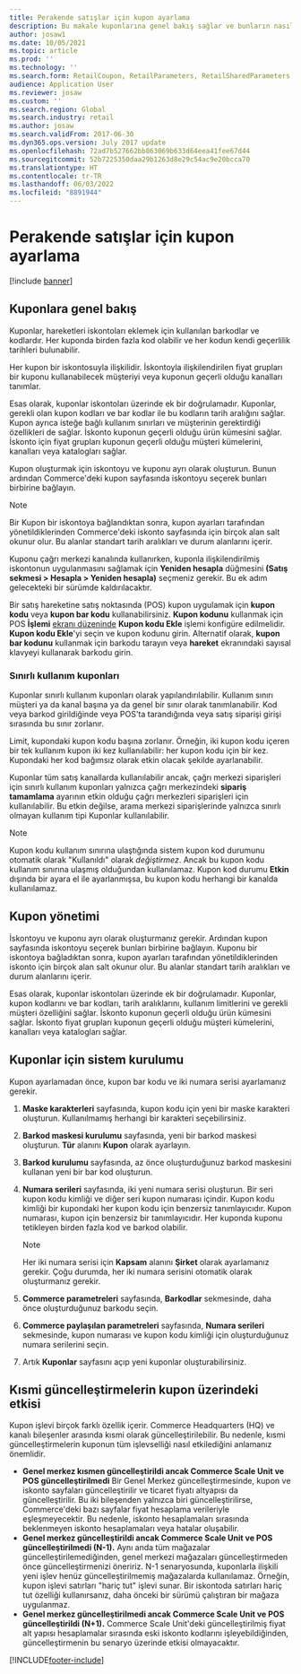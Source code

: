 ```yaml
---
title: Perakende satışlar için kupon ayarlama
description: Bu makale kuponlarına genel bakış sağlar ve bunların nasıl ayarlanacağını Dynamics 365 Commerce'te açıklar.
author: josaw1
ms.date: 10/05/2021
ms.topic: article
ms.prod: ''
ms.technology: ''
ms.search.form: RetailCoupon, RetailParameters, RetailSharedParameters
audience: Application User
ms.reviewer: josaw
ms.custom: ''
ms.search.region: Global
ms.search.industry: retail
ms.author: josaw
ms.search.validFrom: 2017-06-30
ms.dyn365.ops.version: July 2017 update
ms.openlocfilehash: 72ad7b527662bb863069b633d64eea41fee67d44
ms.sourcegitcommit: 52b7225350daa29b1263d8e29c54ac9e20bcca70
ms.translationtype: HT
ms.contentlocale: tr-TR
ms.lasthandoff: 06/03/2022
ms.locfileid: "8891944"
---
```

# <a name="set-up-coupons-for-retail-sales"></a>Perakende satışlar için kupon ayarlama

[!include [banner](includes/banner.md)]

## <a name="overview-of-coupons"></a>Kuponlara genel bakış

Kuponlar, hareketleri iskontoları eklemek için kullanılan barkodlar ve kodlardır. Her kuponda birden fazla kod olabilir ve her kodun kendi geçerlilik tarihleri bulunabilir.

Her kupon bir iskontosuyla ilişkilidir. İskontoyla ilişkilendirilen fiyat grupları bir kuponu kullanabilecek müşteriyi veya kuponun geçerli olduğu kanalları tanımlar.

Esas olarak, kuponlar iskontoları üzerinde ek bir doğrulamadır. Kuponlar, gerekli olan kupon kodları ve bar kodlar ile bu kodların tarih aralığını sağlar. Kupon ayrıca isteğe bağlı kullanım sınırları ve müşterinin gerektirdiği özellikleri de sağlar. İskonto kuponun geçerli olduğu ürün kümesini sağlar. İskonto için fiyat grupları kuponun geçerli olduğu müşteri kümelerini, kanalları veya katalogları sağlar.

Kupon oluşturmak için iskontoyu ve kuponu ayrı olarak oluşturun. Bunun ardından Commerce'deki kupon sayfasında iskontoyu seçerek bunları birbirine bağlayın.

> [!NOTE]
> Bir Kupon bir iskontoya bağlandıktan sonra, kupon ayarları tarafından yönetildiklerinden Commerce'deki iskonto sayfasında için birçok alan salt okunur olur. Bu alanlar standart tarih aralıkları ve durum alanlarını içerir.
> 
> Kuponu çağrı merkezi kanalında kullanırken, kuponla ilişkilendirilmiş iskontonun uygulanmasını sağlamak için **Yeniden hesapla** düğmesini **(Satış sekmesi > Hesapla > Yeniden hesapla)** seçmeniz gerekir. Bu ek adım gelecekteki bir sürümde kaldırılacaktır.

Bir satış hareketine satış noktasında (POS) kupon uygulamak için **kupon kodu** veya **kupon bar kodu** kullanabilirsiniz. **Kupon kodunu** kullanmak için POS **İşlemi** [ekranı düzeninde](pos-screen-layouts.md) **Kupon kodu Ekle** işlemi konfigüre edilmelidir. **Kupon kodu Ekle**'yi seçin ve kupon kodunu girin. Alternatif olarak, **kupon bar kodunu** kullanmak için barkodu tarayın veya **hareket** ekranındaki sayısal klavyeyi kullanarak barkodu girin.

### <a name="limited-use-coupons"></a>Sınırlı kullanım kuponları

Kuponlar sınırlı kullanım kuponları olarak yapılandırılabilir. Kullanım sınırı müşteri ya da kanal başına ya da genel bir sınır olarak tanımlanabilir. Kod veya barkod girildiğinde veya POS'ta tarandığında veya satış siparişi girişi sırasında bu sınır zorlanır.

Limit, kupondaki kupon kodu başına zorlanır. Örneğin, iki kupon kodu içeren bir tek kullanım kupon iki kez kullanılabilir: her kupon kodu için bir kez. Kupondaki her kod bağımsız olarak etkin olacak şekilde ayarlanabilir.

Kuponlar tüm satış kanallarda kullanılabilir ancak, çağrı merkezi siparişleri için sınırlı kullanım kuponları yalnızca çağrı merkezindeki **sipariş tamamlama** ayarının etkin olduğu çağrı merkezleri siparişleri için kullanılabilir. Bu etkin değilse, arama merkezi siparişlerinde yalnızca sınırlı olmayan kullanım tipi Kuponlar kullanılabilir.

> [!NOTE]
> Kupon kodu kullanım sınırına ulaştığında sistem kupon kod durumunu otomatik olarak "Kullanıldı" olarak *değiştirmez*. Ancak bu kupon kodu kullanım sınırına ulaşmış olduğundan kullanılamaz. Kupon kod durumu **Etkin** dışında bir ayara el ile ayarlanmışsa, bu kupon kodu herhangi bir kanalda kullanılamaz.  

## <a name="managing-coupons"></a>Kupon yönetimi

İskontoyu ve kuponu ayrı olarak oluşturmanız gerekir. Ardından kupon sayfasında iskontoyu seçerek bunları birbirine bağlayın. Kuponu bir iskontoya bağladıktan sonra, kupon ayarları tarafından yönetildiklerinden iskonto için birçok alan salt okunur olur. Bu alanlar standart tarih aralıkları ve durum alanlarını içerir.

Esas olarak, kuponlar iskontoları üzerinde ek bir doğrulamadır. Kuponlar, kupon kodlarını ve bar kodları, tarih aralıklarını, kullanım limitlerini ve gerekli müşteri özelliğini sağlar. İskonto kuponun geçerli olduğu ürün kümesini sağlar. İskonto fiyat grupları kuponun geçerli olduğu müşteri kümelerini, kanalları veya katalogları sağlar.

## <a name="system-setup-for-coupons"></a>Kuponlar için sistem kurulumu

Kupon ayarlamadan önce, kupon bar kodu ve iki numara serisi ayarlamanız gerekir.

1. **Maske karakterleri** sayfasında, kupon kodu için yeni bir maske karakteri oluşturun. Kullanılmamış herhangi bir karakteri seçebilirsiniz.
2. **Barkod maskesi kurulumu** sayfasında, yeni bir barkod maskesi oluşturun. **Tür** alanını **Kupon** olarak ayarlayın.
3. **Barkod kurulumu** sayfasında, az önce oluşturduğunuz barkod maskesini kullanan yeni bir bar kod oluşturun.
4. **Numara serileri** sayfasında, iki yeni numara serisi oluşturun. Bir seri kupon kodu kimliği ve diğer seri kupon numarası içindir. Kupon kodu kimliği bir kupondaki her kupon kodu için benzersiz tanımlayıcıdır. Kupon numarası, kupon için benzersiz bir tanımlayıcıdır. Her kuponda kuponu tetikleyen birden fazla kod ve barkod olabilir.

    > [!NOTE]
    > Her iki numara serisi için **Kapsam** alanını **Şirket** olarak ayarlamanız gerekir. Çoğu durumda, her iki numara serisini otomatik olarak oluşturmanız gerekir.

5. **Commerce parametreleri** sayfasında, **Barkodlar** sekmesinde, daha önce oluşturduğunuz barkodu seçin.
6. **Commerce paylaşılan parametreleri** sayfasında, **Numara serileri** sekmesinde, kupon numarası ve kupon kodu kimliği için oluşturduğunuz numara serilerini seçin.
7. Artık **Kuponlar** sayfasını açıp yeni kuponlar oluşturabilirsiniz.

## <a name="the-effect-of-partial-updates-on-coupons"></a>Kısmi güncelleştirmelerin kupon üzerindeki etkisi

Kupon işlevi birçok farklı özellik içerir. Commerce Headquarters (HQ) ve kanalı bileşenler arasında kısmi olarak güncelleştirilebilir. Bu nedenle, kısmi güncelleştirmelerin kuponun tüm işlevselliği nasıl etkilediğini anlamanız önemlidir.

- **Genel merkez kısmen güncelleştirildi ancak Commerce Scale Unit ve POS güncelleştirilmedi** Bir Genel Merkez güncelleştirmesinde, kupon ve iskonto sayfaları güncelleştirilir ve ticaret fiyatı altyapısı da güncelleştirilir. Bu iki bileşenden yalnızca biri güncelleştirilirse, Commerce'deki bazı sayfalar fiyat hesaplama verileriyle eşleşmeyecektir. Bu nedenle, iskonto hesaplamaları sırasında beklenmeyen iskonto hesaplamaları veya hatalar oluşabilir.
- **Genel merkez güncelleştirildi ancak Commerce Scale Unit ve POS güncelleştirilmedi (N-1).** Aynı anda tüm mağazalar güncelleştirilemediğinden, genel merkezi mağazaları güncelleştirmeden önce güncelleştirmenizi öneririz. N-1 senaryosunda, kuponlarla ilişkili yeni işlev henüz güncelleştirilmemiş mağazalarda kullanılamaz. Örneğin, kupon işlevi satırları "hariç tut" işlevi sunar. Bir iskontoda satırları hariç tut özelliği kullanırsanız, daha önceki bir sürümü çalıştıran bir mağaza uygulanmaz.
- **Genel merkez güncelleştirilmedi ancak Commerce Scale Unit ve POS güncelleştirildi (N+1).** Commerce Scale Unit'deki güncelleştirilmiş fiyat alt yapısı hesaplamalar sırasında eski iskonto kodlarını işleyebildiğinden, güncelleştirmenin bu senaryo üzerinde etkisi olmayacaktır.


[!INCLUDE[footer-include](../includes/footer-banner.md)]
